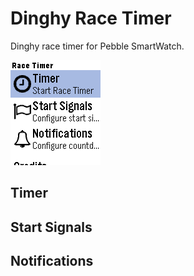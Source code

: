 # Dinghy Race Timer

Dinghy race timer for Pebble SmartWatch.

![Main menu screenshot][screenshot1]

## Timer

## Start Signals

## Notifications

[screenshot1]: screenshot1.png
